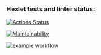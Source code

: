 ### Hexlet tests and linter status:
[![Actions Status](https://github.com/CoinerLo/frontend-project-lvl1/workflows/hexlet-check/badge.svg)](https://github.com/CoinerLo/frontend-project-lvl1/actions)


[![Maintainability](https://api.codeclimate.com/v1/badges/a99a88d28ad37a79dbf6/maintainability)](https://codeclimate.com/github/codeclimate/codeclimate/maintainability)


[![example workflow](https://github.com/CoinerLo/frontend-project-lvl1/actions/workflows/github-actions.yml/badge.svg)](https://github.com/CoinerLo/frontend-project-lvl1/actions/workflows/github-actions.yml)
